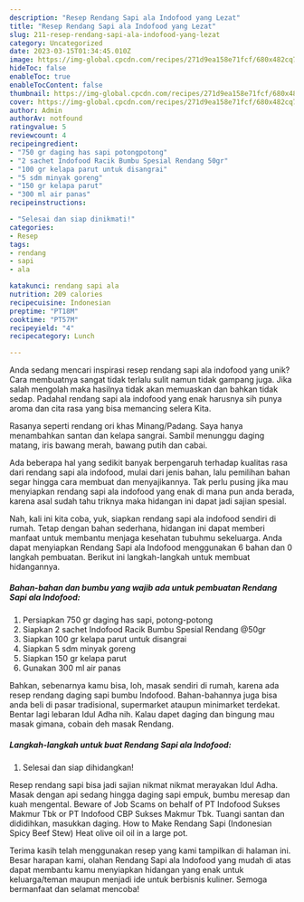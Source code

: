 ```yaml
---
description: "Resep Rendang Sapi ala Indofood yang Lezat"
title: "Resep Rendang Sapi ala Indofood yang Lezat"
slug: 211-resep-rendang-sapi-ala-indofood-yang-lezat
category: Uncategorized
date: 2023-03-15T01:34:45.010Z
image: https://img-global.cpcdn.com/recipes/271d9ea158e71fcf/680x482cq70/rendang-sapi-ala-indofood-foto-resep-utama.jpg
hideToc: false
enableToc: true
enableTocContent: false
thumbnail: https://img-global.cpcdn.com/recipes/271d9ea158e71fcf/680x482cq70/rendang-sapi-ala-indofood-foto-resep-utama.jpg
cover: https://img-global.cpcdn.com/recipes/271d9ea158e71fcf/680x482cq70/rendang-sapi-ala-indofood-foto-resep-utama.jpg
author: Admin
authorAv: notfound
ratingvalue: 5
reviewcount: 4
recipeingredient:
- "750 gr daging has sapi potongpotong"
- "2 sachet Indofood Racik Bumbu Spesial Rendang 50gr"
- "100 gr kelapa parut untuk disangrai"
- "5 sdm minyak goreng"
- "150 gr kelapa parut"
- "300 ml air panas"
recipeinstructions:

- "Selesai dan siap dinikmati!"
categories:
- Resep
tags:
- rendang
- sapi
- ala

katakunci: rendang sapi ala 
nutrition: 209 calories
recipecuisine: Indonesian
preptime: "PT18M"
cooktime: "PT57M"
recipeyield: "4"
recipecategory: Lunch

---
```





Anda sedang mencari inspirasi resep rendang sapi ala indofood yang unik? Cara membuatnya sangat tidak terlalu sulit namun tidak gampang juga. Jika salah mengolah maka hasilnya tidak akan memuaskan dan bahkan tidak sedap. Padahal rendang sapi ala indofood yang enak harusnya sih punya aroma dan cita rasa yang bisa memancing selera Kita.





Rasanya seperti rendang ori khas Minang/Padang. Saya hanya menambahkan santan dan kelapa sangrai. Sambil menunggu daging matang, iris bawang merah, bawang putih dan cabai.

Ada beberapa hal yang sedikit banyak berpengaruh terhadap kualitas rasa dari rendang sapi ala indofood, mulai dari jenis bahan, lalu pemilihan bahan segar hingga cara membuat dan menyajikannya. Tak perlu pusing jika mau menyiapkan rendang sapi ala indofood yang enak di mana pun anda berada, karena asal sudah tahu triknya maka hidangan ini dapat jadi sajian spesial.






Nah, kali ini kita coba, yuk, siapkan rendang sapi ala indofood sendiri di rumah. Tetap dengan bahan sederhana, hidangan ini dapat memberi manfaat untuk membantu menjaga kesehatan tubuhmu sekeluarga. Anda dapat menyiapkan Rendang Sapi ala Indofood menggunakan 6 bahan dan 0 langkah pembuatan. Berikut ini langkah-langkah untuk membuat hidangannya.

<!--inarticleads1-->

##### Bahan-bahan dan bumbu yang wajib ada untuk pembuatan Rendang Sapi ala Indofood:

1. Persiapkan 750 gr daging has sapi, potong-potong
1. Siapkan 2 sachet Indofood Racik Bumbu Spesial Rendang @50gr
1. Siapkan 100 gr kelapa parut untuk disangrai
1. Siapkan 5 sdm minyak goreng
1. Siapkan 150 gr kelapa parut
1. Gunakan 300 ml air panas


Bahkan, sebenarnya kamu bisa, loh, masak sendiri di rumah, karena ada resep rendang daging sapi bumbu Indofood. Bahan-bahannya juga bisa anda beli di pasar tradisional, supermarket ataupun minimarket terdekat. Bentar lagi lebaran Idul Adha nih. Kalau dapet daging dan bingung mau masak gimana, cobain deh masak Rendang. 

<!--inarticleads2-->

##### Langkah-langkah untuk buat Rendang Sapi ala Indofood:


1. Selesai dan siap dihidangkan!

Resep rendang sapi bisa jadi sajian nikmat nikmat merayakan Idul Adha. Masak dengan api sedang hingga daging sapi empuk, bumbu meresap dan kuah mengental. Beware of Job Scams on behalf of PT Indofood Sukses Makmur Tbk or PT Indofood CBP Sukses Makmur Tbk. Tuangi santan dan dididihkan, masukkan daging. How to Make Rendang Sapi (Indonesian Spicy Beef Stew) Heat olive oil oil in a large pot. 

Terima kasih telah menggunakan resep yang kami tampilkan di halaman ini. Besar harapan kami, olahan Rendang Sapi ala Indofood yang mudah di atas dapat membantu kamu menyiapkan hidangan yang enak untuk keluarga/teman maupun menjadi ide untuk berbisnis kuliner. Semoga bermanfaat dan selamat mencoba!
